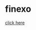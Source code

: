# finexo

<a href="https://wessamalhamidi.github.io/finexo/finexo.html" target="_blank">click here</a>
